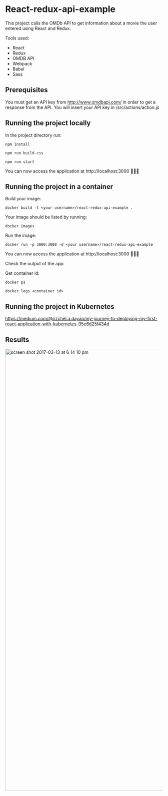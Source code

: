 # React-redux-api-example

This project calls the OMDb API to get information about a movie the user entered using React and Redux. 

Tools used: 
- React
- Redux
- OMDB API 
- Webpack
- Babel
- Sass 

## Prerequisites 

You must get an API key from http://www.omdbapi.com/ in order to get a response from the API. You will insert your API key in /src/actions/action.js

## Running the project locally

In the project directory run: 

`npm install`

`npm run build-css` 

`npm run start`

You can now access the application at http://localhost:3000 🎉🎉🎉

##  Running the project in a container

Build your image: 

`docker build -t <your username>/react-redux-api-example .`

Your image should be listed by running:

`docker images`

Run the image: 

`docker run -p 3000:3000 -d <your username>/react-redux-api-example`

You can now access the application at http://localhost:3000 🎉🎉🎉

Check the output of the app:

Get container id:

`docker ps`

`docker logs <container id>`

##  Running the project in Kubernetes

https://medium.com/@rizchel.a.dayao/my-journey-to-deploying-my-first-react-application-with-kubernetes-95e6d25f434d

## Results

<img width="1415" alt="screen shot 2017-03-13 at 6 14 10 pm" src="https://cloud.githubusercontent.com/assets/18426780/23879083/fa0df756-0818-11e7-8569-469367b84280.png">
